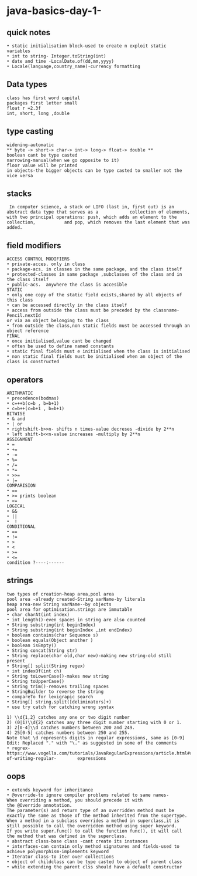 # java-basics-day-1-
## quick notes
	• static initialisation block-used to create n exploit static variables
	• int to string- Integer.toString(int)
	• date and time -LocalDate.of(dd,mm,yyyy)
	• Locale(language,country_name)-currency formatting
 ## Data types
    class has first word capital
    packages first letter small
    float r =2.3f
    int, short, long ,double
## type casting
    widening-automatic
    ** byte -> short-> char-> int-> long-> float-> double **
	boolean cant be type casted
	narrowing-manual(when we go opposite to it)
	floor value will be printed
	in objects-the bigger objects can be type casted to smaller not the vice versa
## stacks
	 In computer science, a stack or LIFO (last in, first out) is an abstract data type that serves as a 			collection of elements, with two principal operations: push, which adds an element to the collection, 			and pop, which removes the last element that was added.
## field modifiers
	ACCESS CONTROL MODIFIERS
	• private-acces. only in class
	• package-acs. in classes in the same package, and the class itself
	• protected-classes in same package ,subclasses of the class and in the class itself
	• public-acs.  anywhere the class is accesible
	STATIC
	• only one copy of the static field exists,shared by all objects of this class
	• can be accessed directly in the class itself
	• access from outside the class must be preceded by the classname-Pencil.nextId
	or via an object belonging to the class
	• from outside the class,non static fields must be accessed through an object reference
	FINAL
	• once initialised,value cant be changed
	• often be used to define named constants
	• static final fields must e initialised when the class is initialised
	• non static final fields must be initialised when an object of the class is constructed
## operators
	ARITHMATIC 
	• precedence(bodmas)
	• c=++b(c=b , b=b+1)
	• c=b++(c=b+1 , b=b+1)
	BITWISE
	• & and
	• | or
	• rightshift-b>>n- shifts n times-value decreses -divide by 2**n
	• left shift-b<<n-value increases -multiply by 2**n
	ASSIGNMENT 
	• =
	• +=
	• -=
	• %=
	• /=
	• *=
	• >>=
	• |=
	COMPARISION
	• ==
	• >= prints boolean
	• <=
	LOGICAL
	• && 
	• ||
	•  !
	CONDITIONAL
	• ==
	• !=
	• >
	• <
	• >=
	• <= 
	condition ?----:------

## strings
	two types of creation-heap area,pool area
	pool area -already created-String varName-by literals
	heap area-new String varName--by objects
	pool area for optimisation.strings are immutable
	• char charAt(int index)
	• int length()-even spaces in string are also counted
	• String substring(int beginIndex)
	• String substring(int beginIndex ,int endIndex)
	• boolean contains(char Sequence s)
	• boolean equals(Object another )
	• boolean isEmpty()
	• String concat(String str)
	• String replace(char old,char new)-making new string-old still present
	• String[] split(String regex)
	• int indexOf(int ch)
	• String toLowerCase()-makes new string
	• String toUpperCase()
	• String trim()-removes trailing spaces
	• StringBuilder to reverse the string
	• compareTo for lexigrapic search
	• String[] string.split([deliminators]+)
	• use try catch for catching wrong syntax
	
	1) \\d{1,2} catches any one or two digit number
	2) (0|1)\\d{2} catches any three digit number starting with 0 or 1.
	3) 2[0-4]\\d catches numbers between 200 and 249.
	4) 25[0-5] catches numbers between 250 and 255.
	Note that \d represents digits in regular expressions, same as [0-9]
	Edit: Replaced "." with "\." as suggested in some of the comments
	• regrex-https://www.vogella.com/tutorials/JavaRegularExpressions/article.html#rules-of-writing-regular-		expressions
	
## oops
	• extends keyword for inheritance
	• @override-to ignore compiler problems related to same names-
	When overriding a method, you should precede it with the @Override annotation.
	The parameter(s) and return type of an overridden method must be exactly the same as those of the method inherited from the supertype.
	When a method in a subclass overrides a method in superclass,it is still possible to call the overridden method using super keyword.
	If you write super.func() to call the function func(), it will call the method that was defined in the superclass.
	• abstract class-base class -cant create its instances
	• interfaces-can contain only method signatures and fields-used to achieve polymorphism-implements keyword 
	• Iterator class-to iter over collections
	• object of childclass can be type casted to object of parent class
	• while extending the parent clss should have a default constructor




	
	
	





